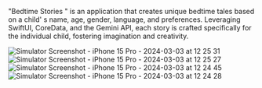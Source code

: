 "Bedtime Stories " is an application that creates unique bedtime tales based on a child' s name, age, gender, language, and preferences. Leveraging SwiftUI, CoreData, and the Gemini API, each story is crafted specifically for the individual child, fostering imagination and creativity.

![Simulator Screenshot - iPhone 15 Pro - 2024-03-03 at 12 25 31](https://github.com/enestalhaucar/BedtimeStories/assets/98631709/667be8a6-65eb-4e23-a38a-696a6648225d)
![Simulator Screenshot - iPhone 15 Pro - 2024-03-03 at 12 25 27](https://github.com/enestalhaucar/BedtimeStories/assets/98631709/5436d894-6f9c-46ce-9c81-c00d1f1c3d0f)
![Simulator Screenshot - iPhone 15 Pro - 2024-03-03 at 12 24 45](https://github.com/enestalhaucar/BedtimeStories/assets/98631709/05caa198-a78d-4bc4-8fc7-2da6a67cbe72)
![Simulator Screenshot - iPhone 15 Pro - 2024-03-03 at 12 24 28](https://github.com/enestalhaucar/BedtimeStories/assets/98631709/a9b7f2ad-0c2f-4c12-aaa9-0f60c252b5f1)
